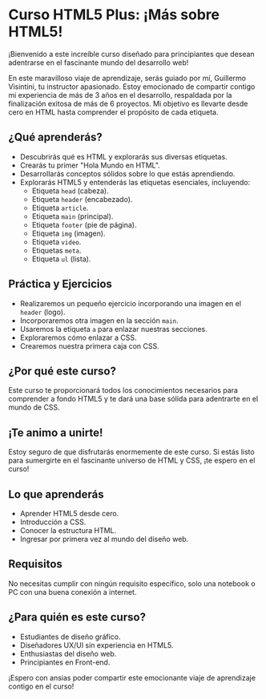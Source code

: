 # Curso HTML5 Plus: ¡Más sobre HTML5!

¡Bienvenido a este increíble curso diseñado para principiantes que desean adentrarse en el fascinante mundo del desarrollo web! 

En este maravilloso viaje de aprendizaje, serás guiado por mí, Guillermo Visintini, tu instructor apasionado. Estoy emocionado de compartir contigo mi experiencia de más de 3 años en el desarrollo, respaldada por la finalización exitosa de más de 6 proyectos. Mi objetivo es llevarte desde cero en HTML hasta comprender el propósito de cada etiqueta.

## ¿Qué aprenderás?

- Descubrirás qué es HTML y explorarás sus diversas etiquetas.
- Crearás tu primer "Hola Mundo en HTML".
- Desarrollarás conceptos sólidos sobre lo que estás aprendiendo.
- Explorarás HTML5 y entenderás las etiquetas esenciales, incluyendo:
  - Etiqueta `head` (cabeza).
  - Etiqueta `header` (encabezado).
  - Etiqueta `article`.
  - Etiqueta `main` (principal).
  - Etiqueta `footer` (pie de página).
  - Etiqueta `img` (imagen).
  - Etiqueta `video`.
  - Etiquetas `meta`.
  - Etiqueta `ul` (lista).

## Práctica y Ejercicios

- Realizaremos un pequeño ejercicio incorporando una imagen en el `header` (logo).
- Incorporaremos otra imagen en la sección `main`.
- Usaremos la etiqueta `a` para enlazar nuestras secciones.
- Exploraremos cómo enlazar a CSS.
- Crearemos nuestra primera caja con CSS.

## ¿Por qué este curso?

Este curso te proporcionará todos los conocimientos necesarios para comprender a fondo HTML5 y te dará una base sólida para adentrarte en el mundo de CSS.

## ¡Te animo a unirte!

Estoy seguro de que disfrutarás enormemente de este curso. Si estás listo para sumergirte en el fascinante universo de HTML y CSS, ¡te espero en el curso!

## Lo que aprenderás

- Aprender HTML5 desde cero.
- Introducción a CSS.
- Conocer la estructura HTML.
- Ingresar por primera vez al mundo del diseño web.

## Requisitos

No necesitas cumplir con ningún requisito específico, solo una notebook o PC con una buena conexión a internet.

## ¿Para quién es este curso?

- Estudiantes de diseño gráfico.
- Diseñadores UX/UI sin experiencia en HTML5.
- Enthusiastas del diseño web.
- Principiantes en Front-end.

¡Espero con ansias poder compartir este emocionante viaje de aprendizaje contigo en el curso!
